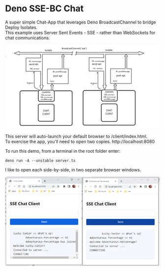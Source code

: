# Deno SSE-BC Chat
A super simple Chat-App that leverages Deno BroadcastChannel to bridge Deploy Isolates.   
This example uses Server Sent Events - SSE - rather than WebSockets for chat communications.   
 
![SSE0BC](./SSE-BC.png) 
 
This server will auto-launch your default browser to /client/index.html.    
To exercise the app, you'll need to open two copies. http://localhost:8080   

To run this demo, from a terminal in the root folder enter:
```
deno run -A --unstable server.ts
```

I like to open each side-by-side, in two separate browser windows.  

![chats](./chats.png)  
